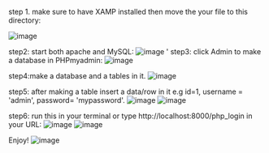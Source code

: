 step 1. make sure to have XAMP installed then move the your file to this directory:

![image](https://github.com/user-attachments/assets/37263870-1305-45e7-a03c-91b60721fe51)

step2: start both apache and MySQL:
![image](https://github.com/user-attachments/assets/28afc476-bb51-4c0c-97e3-a5aa4e35ab6c)
'
step3: click Admin to make a database in PHPmyadmin:
![image](https://github.com/user-attachments/assets/3a7ee62b-41e6-4db5-9754-b99d79f40cdd)

step4:make a database and a tables in it.
![image](https://github.com/user-attachments/assets/24efaa6f-06ea-4f20-9e44-940f2ed75403)

step5: after making a table insert a data/row in it e.g id=1, username = 'admin', password= 'mypassword'.
![image](https://github.com/user-attachments/assets/72d5ec2e-a9cf-4305-b237-7e1019a265eb)
![image](https://github.com/user-attachments/assets/af9f56d3-24b3-46d3-9a04-356cbda1f6f0)

step6: run this in your terminal or type http://localhost:8000/php_login in your URL:
![image](https://github.com/user-attachments/assets/a51ffe02-5fcd-44b3-8eb6-3cb491532b1c)
![image](https://github.com/user-attachments/assets/f904f8ff-b8a6-47fa-a575-c8501365072c)

Enjoy!
![image](https://github.com/user-attachments/assets/bd8e2c57-3fb8-4727-a8a8-fbe194e6dd4f)
 

